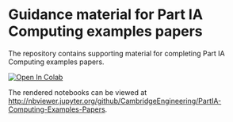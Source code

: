 # Guidance material for Part IA Computing examples papers

The repository contains supporting material for completing Part IA
Computing examples papers.

[![Open In Colab](https://colab.research.google.com/assets/colab-badge.svg)](https://colab.research.google.com/github/CambridgeEngineering/PartIA-Computing-Examples-Papers/blob/master/Examples%20Paper%202%20Guidance.ipynb)


The rendered notebooks can be viewed at
http://nbviewer.jupyter.org/github/CambridgeEngineering/PartIA-Computing-Examples-Papers.
